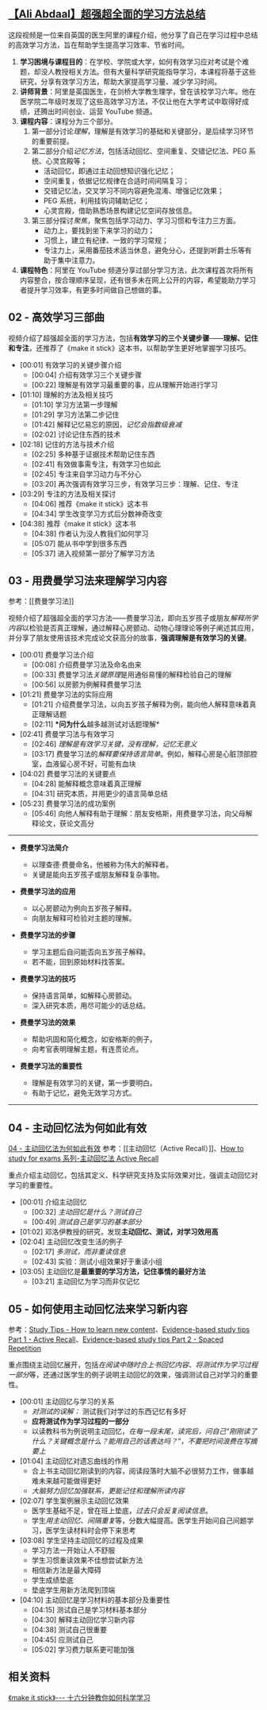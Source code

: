 ## [【Ali Abdaal】超强超全面的学习方法总结](https://b23.tv/kf2kdbU)

这段视频是一位来自英国的医生阿里的课程介绍，他分享了自己在学习过程中总结的高效学习方法，旨在帮助学生提高学习效率、节省时间。

1. **学习困境与课程目的**：在学校、学院或大学，如何有效学习应对考试是个难题，却没人教授相关方法。但有大量科学研究能指导学习，本课程将基于这些研究，分享有效学习方法，帮助大家提高学习量、减少学习时间。
2. **讲师背景**：阿里是英国医生，在剑桥大学教生理学，曾在该校学习六年。他在医学院二年级时发现了这些高效学习方法，不仅让他在大学考试中取得好成绩，还腾出时间创业、运营 YouTube 频道。
3. **课程内容**：课程分为三个部分。
   1. 第一部分讨论*理解*，理解是有效学习的基础和关键部分，是后续学习环节的重要前提。
   2. 第二部分介绍*记忆方法*，包括活动回忆、空间重复、交错记忆法、PEG 系统、心灵宫殿等；
      - 活动回忆，即通过主动回想知识强化记忆；
      - 空间重复，依据记忆规律在合适时间间隔复习；
      - 交错记忆法，交叉学习不同内容避免混淆、增强记忆效果；
      - PEG 系统，利用挂钩词辅助记忆；
      - 心灵宫殿，借助熟悉场景构建记忆空间存放信息。
   3. 第三部分探讨*聚焦*，聚焦包括学习动力、学习习惯和专注力三方面。
      - 动力上，要找到坐下来学习的动力；
      - 习惯上，建立有纪律、一致的学习常规；
      - 专注力上，采用番茄技术适当休息，避免分心，还提到听爵士乐等有助于集中注意力。
4. **课程特色**：阿里在 YouTube 频道分享过部分学习方法，此次课程首次将所有内容整合，按合理顺序呈现，还有很多未在网上公开的内容，希望能助力学习者提升学习效率，有更多时间做自己想做的事。

## 02 - 高效学习三部曲

视频介绍了超强超全面的学习方法，包括**有效学习的三个关键步骤**——**理解、记住和专注**，还推荐了《make it stick》这本书，以帮助学生更好地掌握学习技巧。

- [00:01] 有效学习的关键步骤介绍
  - [00:04] 介绍有效学习三个关键步骤
  - [00:22] 理解是有效学习最重要的事，应从理解开始进行学习
- [01:10] 理解的方法及相关技巧
  - [01:10] 学习方法第一步理解
  - [01:29] 学习方法第二步记住
  - [01:42] 解释记忆易忘的原因，_记忆会指数级衰减_
  - [02:02] 讨论记住东西的技术
- [02:18] 记住的方法与技术介绍
  - [02:25] 多种基于证据技术帮助记住东西
  - [02:41] 有效做事需专注，有效学习也如此
  - [02:45] 专注来自学习动力与不分心
  - [03:20] 再次强调有效学习三步，有效学习三步：理解、记住、专注
- [03:29] 专注的方法及相关探讨
  - [04:06] 推荐《make it stick》这本书
  - [04:34] 学生改变学习方式后分数神奇改变
- [04:38] 推荐《make it stick》这本书
  - [04:38] 作者认为没人教我们如何学习
  - [05:07] 能从书中学到很多东西
  - [05:37] 进入视频第一部分了解学习方法

## 03 - 用费曼学习法来理解学习内容

参考：[[费曼学习法]]

视频介绍了超强超全面的学习方法——费曼学习法，即向五岁孩子或朋友*解释所学内容*以检验是否真正理解，通过解释心房颤动、动物心理理论等例子阐述其应用，并分享了朋友使用该技术完成论文获高分的故事，**强调理解是有效学习的关键**。

- [00:01] 费曼学习法介绍
  - [00:08] 介绍费曼学习法及命名由来
  - [00:33] 费曼学习法*关键原理*是用通俗易懂的解释检验自己的理解
  - [00:56] 以房颤为例解释费曼学习法
- [01:21] 费曼学习法的实际应用
  - [01:21] 介绍费曼学习法，以向五岁孩子解释为例，能向他人解释意味着真正理解话题
  - [02:11] **\*问为什么**越多越测试对话题理解\*
- [02:41] 费曼学习法与有效学习
  - [02:46] _理解是有效学习关键，没有理解，记忆无意义_
  - [03:17] 费曼学习法的*解释要保持语言简单*。例如，解释心房是心脏顶部腔室，血液留心房不好，可能有血块
- [04:02] 费曼学习法的关键要点
  - [04:28] 能解释概念意味着真正理解
  - [04:31] 研究本质，并用更少的语言简单总结
- [05:23] 费曼学习法的成功案例
  - [05:46] 向他人解释有助于理解：朋友安格斯，用费曼学习法，向父母解释论文，获论文高分

---

- **费曼学习法简介**

  - 以理查德·费曼命名，他被称为伟大的解释者。
  - 关键是能向五岁孩子或朋友解释复杂事物。

- **费曼学习法的应用**

  - 以心房颤动为例向五岁孩子解释。
  - 向朋友解释可检验对主题的理解。

- **费曼学习法的步骤**

  - 学习主题后自问能否向五岁孩子解释。
  - 若不能，回到原始材料找答案。

- **费曼学习法的技巧**

  - 保持语言简单，如解释心房颤动。
  - 深入研究本质，用尽可能少的话总结。

- **费曼学习法的效果**

  - 帮助巩固和简化概念，如安格斯的例子。
  - 向考官表明理解主题，有连贯论点。

- **费曼学习法的重要性**
  - 理解是有效学习的关键，第一步要明白。
  - 有助于记忆，避免无效学习方式。

---

## 04 - 主动回忆法为何如此有效
[04 - 主动回忆法为何如此有效](https://www.bilibili.com/video/BV1W54y1z7v1/?p=4&share_source=copy_web&vd_source=9c1e19a73fa7bd23bb37aa8d7467d862)
参考：[[主动回忆（Active Recall）]]、[How to study for exams 系列-主动回忆法 Active Recall](https://www.bilibili.com/video/BV1pK41137Bv/?share_source=copy_web&vd_source=9c1e19a73fa7bd23bb37aa8d7467d862)

重点介绍主动回忆，包括其定义、科学研究支持及实际效果对比，强调主动回忆对学习的重要性。

- [00:01] 介绍主动回忆
  - [00:32] _主动回忆是什么？测试自己_
  - [00:49] *测试自己是学习的基本部分*
- [01:02] 邓洛伊教授的研究，发现**主动回忆、测试，对学习效用高**
- [02:04] 主动回忆改变生活的例子
  - [02:17] *多测试，而非重读信息*
  - [02:43] 实验：测试小组效果好于重读小组
- [03:05] 主动回忆是**最重要的学习方法，记住事情的最好方法**
  - [03:21] 主动回忆为学习而非仅记忆

## 05 - 如何使用主动回忆法来学习新内容
参考：[Study Tips - How to learn new content](https://youtu.be/fBXnxlLR0PY?si=VKEPR_gbJkVRukwd)、[Evidence-based study tips Part 1 - Active Recall](https://www.youtube.com/watch?v=ukLnPbIffxE&ab_channel=AliAbdaal)、[Evidence-based study tips Part 2 - Spaced Repetition](https://www.youtube.com/watch?v=Z-zNHHpXoMM&ab_channel=AliAbdaal)

重点围绕主动回忆展开，包括*在阅读中随时合上书回忆内容、将测试作为学习过程一部分*等，还通过医学生的例子说明主动回忆的效果，强调测试自己对学习的重要性。

- [00:01] 主动回忆与学习的关系
  - *对测试的误解：* 测试我们对学过的东西记忆有多好
  - **应将测试作为学习过程的一部分**
  - 以读教科书为例说明主动回忆，*在每一段末尾，读完后，问自己“刚刚读了什么？关键概念是什么？能用自己的话表达吗？”，不要把时间浪费在写摘要上*
- [01:04] 主动回忆对遗忘曲线的作用
  - 合上书主动回忆刚读到的内容，阅读段落时大脑不必很努力工作，做事越难未来越可能做得更好
  - *大脑努力回忆加强联系，更能记住和理解所读内容*
- [02:07] 学生案例展示主动回忆效果
  - 医学生基础不足，曾在班上垫底，*过去只会反复阅读信息*。
  - 学生*用主动回忆、间隔重复*等，分数大幅提高。医学生开始问自己问题学习，医学生读材料时会停下来思考
- [03:08] 学生坚持主动回忆的过程及成果
  - 学习方法一开始让人不舒服
  - 学生习惯重读效果不佳想尝试新方法
  - 相信新方法是最大障碍
  - 学生成绩垫底
  - 垫底学生用新方法爬到顶端
- [04:10] 主动回忆是学习材料的基本部分及重要性
  - [04:15] 测试自己是学习材料基本部分
  - [04:30] 解释主动回忆学习新内容
  - [04:38] 测试自己很重要
  - [04:45] 应测试自己
  - [05:02] 学习费力联系更可能加强

## 相关资料

[《make it stick》--- 十六分钟教你如何科学学习](https://www.bilibili.com/video/BV1k5PeeKECR/?share_source=copy_web&vd_source=9c1e19a73fa7bd23bb37aa8d7467d862)
